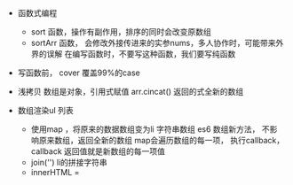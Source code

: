 
- 函数式编程
    - sort 函数，操作有副作用，排序的同时会改变原数组
    - sortArr 函数， 会修改外接传进来的实参nums，多人协作时，可能带来外界的误解
        在编写函数时，不要写这种函数，我们要写纯函数

- 写函数前， cover 覆盖99%的case
- 浅拷贝
    数组是对象，引用式赋值
    arr.cincat() 返回的式全新的数组

- 数组渲染ul 列表
    - 使用map ，将原来的数据数组变为li 字符串数组
        es6 数组新方法， 不影响原来数组，返回全新的数组
        map会遍历数组的每一项， 执行callback，callback 返回值就是新数组的每一项值
    - join('') li的拼接字符串
    - innerHTML = 